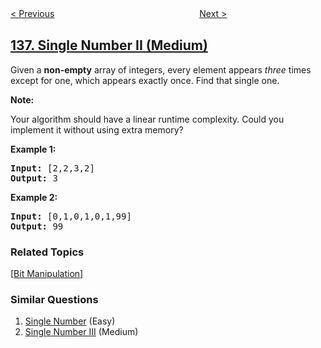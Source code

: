 <!--|This file generated by command(leetcode description); DO NOT EDIT.    |-->
<!--+----------------------------------------------------------------------+-->
<!--|@author    openset <openset.wang@gmail.com>                           |-->
<!--|@link      https://github.com/openset                                 |-->
<!--|@home      https://github.com/openset/leetcode                        |-->
<!--+----------------------------------------------------------------------+-->

[< Previous](https://github.com/openset/leetcode/tree/master/problems/single-number "Single Number")
　　　　　　　　　　　　　　　　
[Next >](https://github.com/openset/leetcode/tree/master/problems/copy-list-with-random-pointer "Copy List with Random Pointer")

## [137. Single Number II (Medium)](https://leetcode.com/problems/single-number-ii "只出现一次的数字 II")

<p>Given a <strong>non-empty</strong>&nbsp;array of integers, every element appears <em>three</em> times except for one, which appears exactly once. Find that single one.</p>

<p><strong>Note:</strong></p>

<p>Your algorithm should have a linear runtime complexity. Could you implement it without using extra memory?</p>

<p><strong>Example 1:</strong></p>

<pre>
<strong>Input:</strong> [2,2,3,2]
<strong>Output:</strong> 3
</pre>

<p><strong>Example 2:</strong></p>

<pre>
<strong>Input:</strong> [0,1,0,1,0,1,99]
<strong>Output:</strong> 99</pre>

### Related Topics
  [[Bit Manipulation](https://github.com/openset/leetcode/tree/master/tag/bit-manipulation/README.md)]

### Similar Questions
  1. [Single Number](https://github.com/openset/leetcode/tree/master/problems/single-number) (Easy)
  1. [Single Number III](https://github.com/openset/leetcode/tree/master/problems/single-number-iii) (Medium)
